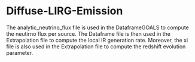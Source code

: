# Diffuse-LIRG-Emission

The analytic_neutrino_flux file is used in the DataframeGOALS to compute the neutirno flux per source. The Dataframe file is then used in the Extrapolation file to compute the local IR generation rate. Moreover, the xi file is also used in the Extrapolation file to compute the redshift evolution parameter. 
